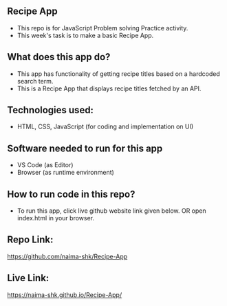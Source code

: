 ## Recipe App
- This repo is for JavaScript Problem solving Practice activity.
- This week's task is to make a basic Recipe App.

## What does this app do?
- This app has functionality of getting recipe titles based on a hardcoded search term.
- This is a Recipe App that displays recipe titles fetched by an API.

## Technologies used:
- HTML, CSS, JavaScript (for coding and implementation on UI)

## Software needed to run for this app
- VS Code (as Editor)
- Browser (as runtime environment)

## How to run code in this repo?
- To run this app, click live github website link given below. OR
open index.html in your browser.

## Repo Link:
https://github.com/naima-shk/Recipe-App

## Live Link:
https://naima-shk.github.io/Recipe-App/
